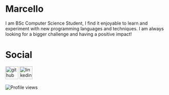 # Marcello
I am BSc Computer Science Student, I find it enjoyable to learn and experiment with new programming languages and techniques. I am always looking for a bigger challenge and having a positive impact! 

# Social

[<img src='https://cdn.jsdelivr.net/npm/simple-icons@3.0.1/icons/github.svg' alt='github' height='40'>](https://github.com/Marcello1099)  [<img src='https://cdn.jsdelivr.net/npm/simple-icons@3.0.1/icons/linkedin.svg' alt='linkedin' height='40'>](https://www.linkedin.com/in/marcello-mariani-m/)  

![Profile views](https://gpvc.arturio.dev/Marcello1099)  
